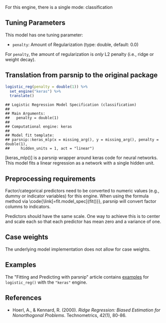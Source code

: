 


For this engine, there is a single mode: classification

## Tuning Parameters



This model has one tuning parameter:

- `penalty`: Amount of Regularization (type: double, default: 0.0)

For `penalty`, the amount of regularization is _only_ L2 penalty (i.e., ridge or weight decay). 

## Translation from parsnip to the original package


```r
logistic_reg(penalty = double(1)) %>% 
  set_engine("keras") %>% 
  translate()
```

```
## Logistic Regression Model Specification (classification)
## 
## Main Arguments:
##   penalty = double(1)
## 
## Computational engine: keras 
## 
## Model fit template:
## parsnip::keras_mlp(x = missing_arg(), y = missing_arg(), penalty = double(1), 
##     hidden_units = 1, act = "linear")
```

[keras_mlp()] is a parsnip wrapper around keras code for neural networks. This model fits a linear regression as a network with a single hidden unit. 

## Preprocessing requirements


Factor/categorical predictors need to be converted to numeric values (e.g., dummy or indicator variables) for this engine. When using the formula method via \\code{\\link[=fit.model_spec]{fit()}}, parsnip will convert factor columns to indicators.


Predictors should have the same scale. One way to achieve this is to center and 
scale each so that each predictor has mean zero and a variance of one.

## Case weights


The underlying model implementation does not allow for case weights. 

## Examples 

The "Fitting and Predicting with parsnip" article contains [examples](https://parsnip.tidymodels.org/articles/articles/Examples.html#logistic-reg-keras) for `logistic_reg()` with the `"keras"` engine.

## References

 - Hoerl, A., & Kennard, R. (2000). _Ridge Regression: Biased Estimation for Nonorthogonal Problems_. Technometrics, 42(1), 80-86. 

